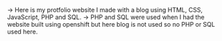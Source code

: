 -> Here is my protfolio website I made with a blog using HTML, CSS, JavaScript, PHP and SQL.
-> PHP and SQL were used when I had the website built using openshift but here blog is not used so no PHP or SQL used here.
